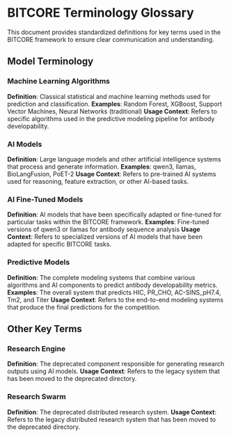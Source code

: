 # BITCORE Terminology Glossary

This document provides standardized definitions for key terms used in the BITCORE framework to ensure clear communication and understanding.

## Model Terminology

### Machine Learning Algorithms
**Definition**: Classical statistical and machine learning methods used for prediction and classification.
**Examples**: Random Forest, XGBoost, Support Vector Machines, Neural Networks (traditional)
**Usage Context**: Refers to specific algorithms used in the predictive modeling pipeline for antibody developability.

### AI Models
**Definition**: Large language models and other artificial intelligence systems that process and generate information.
**Examples**: qwen3, llamas, BioLangFusion, PoET-2
**Usage Context**: Refers to pre-trained AI systems used for reasoning, feature extraction, or other AI-based tasks.

### AI Fine-Tuned Models
**Definition**: AI models that have been specifically adapted or fine-tuned for particular tasks within the BITCORE framework.
**Examples**: Fine-tuned versions of qwen3 or llamas for antibody sequence analysis
**Usage Context**: Refers to specialized versions of AI models that have been adapted for specific BITCORE tasks.

### Predictive Models
**Definition**: The complete modeling systems that combine various algorithms and AI components to predict antibody developability metrics.
**Examples**: The overall system that predicts HIC, PR_CHO, AC-SINS_pH7.4, Tm2, and Titer
**Usage Context**: Refers to the end-to-end modeling systems that produce the final predictions for the competition.

## Other Key Terms

### Research Engine
**Definition**: The deprecated component responsible for generating research outputs using AI models.
**Usage Context**: Refers to the legacy system that has been moved to the deprecated directory.

### Research Swarm
**Definition**: The deprecated distributed research system.
**Usage Context**: Refers to the legacy distributed research system that has been moved to the deprecated directory.

